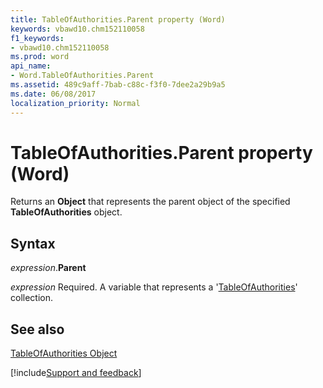 ```yaml
---
title: TableOfAuthorities.Parent property (Word)
keywords: vbawd10.chm152110058
f1_keywords:
- vbawd10.chm152110058
ms.prod: word
api_name:
- Word.TableOfAuthorities.Parent
ms.assetid: 489c9aff-7bab-c88c-f3f0-7dee2a29b9a5
ms.date: 06/08/2017
localization_priority: Normal
---
```



# TableOfAuthorities.Parent property (Word)

Returns an  **Object** that represents the parent object of the specified **TableOfAuthorities** object.


## Syntax

_expression_.**Parent**

_expression_ Required. A variable that represents a '[TableOfAuthorities](Word.TableOfAuthorities.md)' collection.


## See also


[TableOfAuthorities Object](Word.TableOfAuthorities.md)

[!include[Support and feedback](~/includes/feedback-boilerplate.md)]